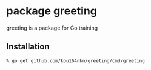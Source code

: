 package greeting
=======

greeting is a package for Go training

## Installation

```console
% go get github.com/kou164nkn/greeting/cmd/greeting
```
